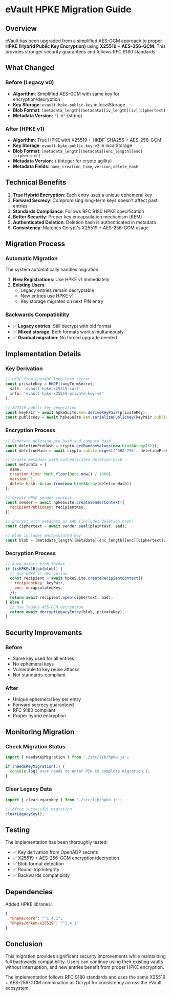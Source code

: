 # eVault HPKE Migration Guide

## Overview

eVault has been upgraded from a simplified AES-GCM approach to proper **HPKE (Hybrid Public Key Encryption)** using **X25519 + AES-256-GCM**. This provides stronger security guarantees and follows RFC 9180 standards.

## What Changed

### Before (Legacy v0)
- **Algorithm**: Simplified AES-GCM with same key for encryption/decryption
- **Key Storage**: `evault-hpke-public-key` in localStorage
- **Blob Format**: `[metadata_length][metadata][iv_length][iv][ciphertext]`
- **Metadata Version**: `"1.0"` (string)

### After (HPKE v1)
- **Algorithm**: True HPKE with X25519 + HKDF-SHA256 + AES-256-GCM
- **Key Storage**: `evault-hpke-public-key-v2` in localStorage
- **Blob Format**: `[metadata_length][metadata][enc_length][enc][ciphertext]`
- **Metadata Version**: `1` (integer for crypto agility)
- **Metadata Fields**: `name`, `creation_time`, `version`, `delete_hash`

## Technical Benefits

1. **True Hybrid Encryption**: Each entry uses a unique ephemeral key
2. **Forward Secrecy**: Compromising long-term keys doesn't affect past entries
3. **Standards Compliance**: Follows RFC 9180 HPKE specification
4. **Better Security**: Proper key encapsulation mechanism (KEM)
5. **Authenticated Deletion**: Deletion hash is authenticated in metadata
6. **Consistency**: Matches Ocrypt's X25519 + AES-256-GCM usage

## Migration Process

### Automatic Migration
The system automatically handles migration:

1. **New Registrations**: Use HPKE v1 immediately
2. **Existing Users**: 
   - Legacy entries remain decryptable
   - New entries use HPKE v1
   - Key storage migrates on next PIN entry

### Backwards Compatibility
- ✅ **Legacy entries**: Still decrypt with old format
- ✅ **Mixed storage**: Both formats work simultaneously
- ✅ **Gradual migration**: No forced upgrade needed

## Implementation Details

### Key Derivation
```javascript
// HKDF from OpenADP long-term secret
const privateKey = HKDF(longTermSecret, 
  salt: 'evault-hpke-x25519-salt',
  info: 'evault-hpke-x25519-private-key-v2'
);

// X25519 public key generation
const keyPair = await hpkeSuite.kem.deriveKeyPair(privateKey);
const publicKey = await hpkeSuite.kem.serializePublicKey(keyPair.publicKey);
```

### Encryption Process
```javascript
// Generate deletion pre-hash and compute hash
const deletionPreHash = crypto.getRandomValues(new Uint8Array(32));
const deletionHash = await crypto.subtle.digest('SHA-256', deletionPreHash);

// Create metadata with authenticated deletion hash
const metadata = {
  name,
  creation_time: Math.floor(Date.now() / 1000),
  version: 1,
  delete_hash: Array.from(new Uint8Array(deletionHash))
};

// Create HPKE sender context
const sender = await hpkeSuite.createSenderContext({
  recipientPublicKey: recipientKey,
});

// Encrypt with metadata as AAD (includes deletion hash)
const ciphertext = await sender.seal(plaintext, aad);

// Blob includes encapsulated key
const blob = [metadata_length][metadata][enc_length][enc][ciphertext];
```

### Decryption Process
```javascript
// Auto-detect blob format
if (isHPKEv1Blob(blob)) {
  // Use HPKE v1 decryption
  const recipient = await hpkeSuite.createRecipientContext({
    recipientKey: keyPair,
    enc: encapsulatedKey,
  });
  return await recipient.open(ciphertext, aad);
} else {
  // Use legacy AES-GCM decryption
  return await decryptLegacyEntry(blob, privateKey);
}
```

## Security Improvements

### Before
- Same key used for all entries
- No ephemeral keys
- Vulnerable to key reuse attacks
- Not standards-compliant

### After
- Unique ephemeral key per entry
- Forward secrecy guaranteed
- RFC 9180 compliant
- Proper hybrid encryption

## Monitoring Migration

### Check Migration Status
```javascript
import { needsKeyMigration } from './src/lib/hpke.js';

if (needsKeyMigration()) {
  console.log('User needs to enter PIN to complete migration');
}
```

### Clear Legacy Data
```javascript
import { clearLegacyKey } from './src/lib/hpke.js';

// After successful migration
clearLegacyKey();
```

## Testing

The implementation has been thoroughly tested:
- ✅ Key derivation from OpenADP secrets
- ✅ X25519 + AES-256-GCM encryption/decryption
- ✅ Blob format detection
- ✅ Round-trip integrity
- ✅ Backwards compatibility

## Dependencies

Added HPKE libraries:
```json
{
  "@hpke/core": "^1.4.1",
  "@hpke/dhkem-x25519": "^1.4.1"
}
```

## Conclusion

This migration provides significant security improvements while maintaining full backwards compatibility. Users can continue using their existing vaults without interruption, and new entries benefit from proper HPKE encryption.

The implementation follows RFC 9180 standards and uses the same X25519 + AES-256-GCM combination as Ocrypt for consistency across the eVault ecosystem. 